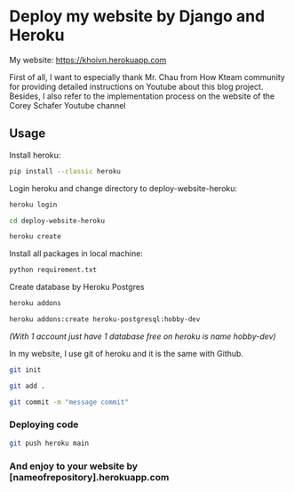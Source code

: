 ﻿# Deploy my website by Django and Heroku
 
 My website: https://khoivn.herokuapp.com
 
 First of all, I want to especially thank Mr. Chau from How Kteam community for providing detailed instructions on Youtube about this blog project. Besides, I also refer to the implementation process on the website of the Corey Schafer Youtube channel
 
 
## Usage

Install heroku:
```bash
pip install --classic heroku
```

Login heroku and change directory to deploy-website-heroku:
```bash
heroku login

cd deploy-website-heroku

heroku create
```

Install all packages in local machine:
```bash
python requirement.txt
```

Create database by Heroku Postgres
```bash
heroku addons

heroku addons:create heroku-postgresql:hobby-dev
```
*(With 1 account just have 1 database free on heroku is name hobby-dev)*

In my website, I use git of heroku and it is the same with Github. 
```bash
git init

git add . 

git commit -m "message commit"
```

### Deploying code
```bash
git push heroku main
```

### And enjoy to your website by [nameofrepository].herokuapp.com
